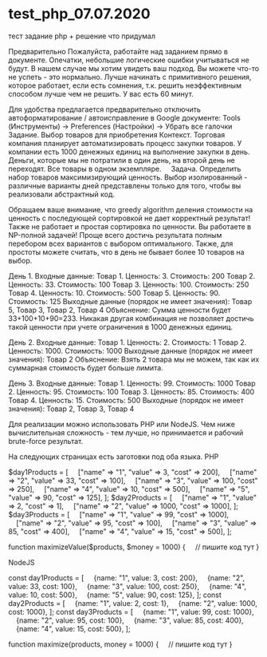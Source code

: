 # test_php_07.07.2020
тест задание php + решение что придумал

Предварительно
Пожалуйста, работайте над заданием прямо в документе. Опечатки, небольшие логические ошибки учитываться не будут. В нашем случае мы хотим увидеть ваш подход.
Вы можете что-то не успеть - это нормально. Лучше начинать с примитивного решения, которое работает, если есть сомнения, т.к. решить неэффективным способом лучше чем не решить.
У вас есть 60 минут.

Для удобства предлагается предварительно отключить автоформатирование / автоисправление в Google документе:
Tools (Инструменты) -> Preferences (Настройки) -> Убрать все галочки
Задание. Выбор товаров для приобретения
Контекст.
Торговая компания планирует автоматизировать процесс закупки товаров.
У компании есть 1000 денежных единиц на выполнение закупки в день. Деньги, которые мы не потратили в один день, на второй день не переходят.
Все товары в одном экземпляре.
    
Задача.
Определить набор товаров максимизирующий ценность. Выбор изолированный - различные варианты дней представлены только для того, чтобы вы реализовали абстрактный код.

Обращаем ваше внимание, что greedy algorithm деления стоимости на ценность с последующей сортировкой не дает корректный результат! Также не работает и простая сортировка по ценности. Вы работаете в NP-полной задачей!
Проще всего достичь результата полным перебором всех вариантов с выбором оптимального.
Также, для простоты можете считать, что в день не бывает более 10 товаров на выбор.

День 1.
Входные данные:
Товар 1. Ценность: 3. Стоимость: 200
Товар 2. Ценность: 33. Стоимость: 100
Товар 3. Ценность: 100. Стоимость: 250
Товар 4. Ценность: 10. Стоимость: 500
Товар 5. Ценность: 90. Стоимость: 125
Выходные данные (порядок не имеет значения):
Товар 5, Товар 3, Товар 2, Товар 4
Объяснение:
Сумма ценности будет 33+100+10+90=233. Никакая другая комбинация не позволяет достичь такой ценности при учете ограничения в 1000 денежных единиц.

День 2.
Входные данные:
Товар 1. Ценность: 2. Стоимость: 1
Товар 2. Ценность: 1000. Стоимость: 1000
Выходные данные (порядок не имеет значения):
Товар 2
Объяснение:
Взять 2 товара мы не можем, так как их суммарная стоимость будет больше лимита.

День 3.
Входные данные:
Товар 1. Ценность: 99. Стоимость: 1000
Товар 2. Ценность: 95. Стоимость: 100
Товар 3. Ценность: 85. Стоимость: 400
Товар 4. Ценность: 15. Стоимость: 500
Выходные (порядок не имеет значения):
Товар 2, Товар 3, Товар 4

Для реализации можно использовать PHP или NodeJS. Чем ниже вычислительная сложность - тем лучше, но принимается и рабочий brute-force результат.

На следующих страницах есть заготовки под оба языка.
PHP

$day1Products = [
    ["name" => "1", "value" => 3, "cost" => 200],
    ["name" => "2", "value" => 33, "cost" => 100],
    ["name" => "3", "value" => 100, "cost" => 250],
    ["name" => "4", "value" => 10, "cost" => 500],
    ["name" => "5", "value" => 90, "cost" => 125],
];
$day2Products = [
    ["name" => "1", "value" => 2, "cost" => 1],
    ["name" => "2", "value" => 1000, "cost" => 1000],
];
$day3Products = [
    ["name" => "1", "value" => 99, "cost" => 1000],
    ["name" => "2", "value" => 95, "cost" => 100],
    ["name" => "3", "value" => 85, "cost" => 400],
    ["name" => "4", "value" => 15, "cost" => 500],
];

function maximizeValue($products, $money = 1000) {
    // пишите код тут
}

NodeJS

const day1Products = [
    {name: "1", value: 3, cost: 200},
    {name: "2", value: 33, cost: 100},
    {name: "3", value: 100, cost: 250},
    {name: "4", value: 10, cost: 500},
    {name: "5", value: 90, cost: 125},
];
const day2Products = [
    {name: "1", value: 2, cost: 1},
    {name: "2", value: 1000, cost: 1000},
];
const day3Products = [
    {name: "1", value: 99, cost: 1000},
    {name: "2", value: 95, cost: 100},
    {name: "3", value: 85, cost: 400},
    {name: "4", value: 15, cost: 500},
];

function maximize(products, money = 1000) {
    // пишите код тут
}


